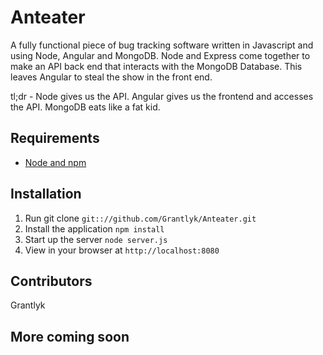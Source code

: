 # Anteater

A fully functional piece of bug tracking software written in Javascript and using Node, Angular and MongoDB. 
Node and Express come together to make an API back end that interacts with the MongoDB Database. This leaves Angular
to steal the show in the front end.

tl;dr - Node gives us the API. Angular gives us the frontend and accesses the API. MongoDB eats like a fat kid.


## Requirements

- [Node and npm](http://nodejs.org)

## Installation

1. Run git clone `git:://github.com/Grantlyk/Anteater.git`
2. Install the application `npm install`
3. Start up the server `node server.js`
4. View in your browser at `http://localhost:8080`

## Contributors

Grantlyk

## More coming soon